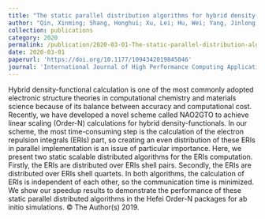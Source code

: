 ```yaml
---
title: "The static parallel distribution algorithms for hybrid density-functional calculations in HONPAS package"
author: "Qin, Xinming; Shang, Honghui; Xu, Lei; Hu, Wei; Yang, Jinlong; Li, Shigang; Zhang, Yunquan"
collection: publications
category: 2020
permalink: /publication/2020-03-01-The-static-parallel-distribution-algorithms-for-hybrid-density-functional-calculations-in-HONPAS-package
date: 2020-03-01
paperurl: 'https://doi.org/10.1177/1094342019845046'
journal: 'International Journal of High Performance Computing Applications'
---
```


Hybrid density-functional calculation is one of the most commonly adopted electronic structure theories in computational chemistry and materials science because of its balance between accuracy and computational cost. Recently, we have developed a novel scheme called NAO2GTO to achieve linear scaling (Order-N) calculations for hybrid density-functionals. In our scheme, the most time-consuming step is the calculation of the electron repulsion integrals (ERIs) part, so creating an even distribution of these ERIs in parallel implementation is an issue of particular importance. Here, we present two static scalable distributed algorithms for the ERIs computation. Firstly, the ERIs are distributed over ERIs shell pairs. Secondly, the ERIs are distributed over ERIs shell quartets. In both algorithms, the calculation of ERIs is independent of each other, so the communication time is minimized. We show our speedup results to demonstrate the performance of these static parallel distributed algorithms in the Hefei Order-N packages for ab initio simulations. © The Author(s) 2019.
